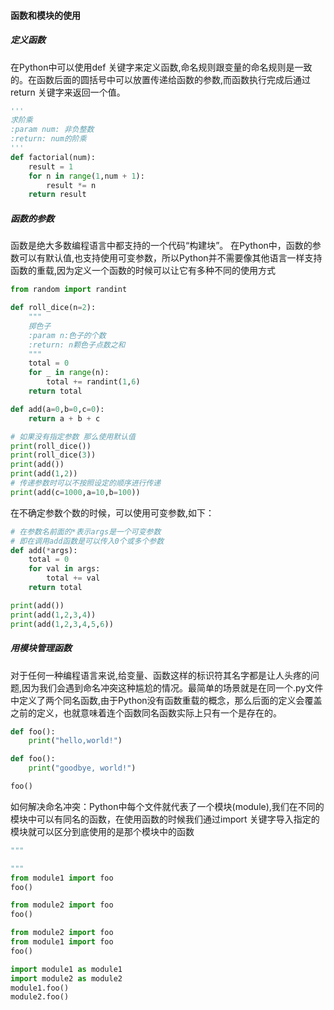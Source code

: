 #### 函数和模块的使用
##### 定义函数
在Python中可以使用def 关键字来定义函数,命名规则跟变量的命名规则是一致的。在函数后面的圆括号中可以放置传递给函数的参数,而函数执行完成后通过return 关键字来返回一个值。
```Python
'''
求阶乘
:param num: 非负整数
:return: num的阶乘
'''
def factorial(num):
    result = 1
    for n in range(1,num + 1):
        result *= n
    return result
```
##### 函数的参数
函数是绝大多数编程语言中都支持的一个代码“构建块”。
在Python中，函数的参数可以有默认值,也支持使用可变参数，所以Python并不需要像其他语言一样支持函数的重载,因为定义一个函数的时候可以让它有多种不同的使用方式

```Python
from random import randint

def roll_dice(n=2):
    """
    掷色子
    :param n:色子的个数
    :return: n颗色子点数之和
    """
    total = 0
    for _ in range(n):
        total += randint(1,6)
    return total

def add(a=0,b=0,c=0):
    return a + b + c

# 如果没有指定参数 那么使用默认值
print(roll_dice())
print(roll_dice(3))
print(add())
print(add(1,2))
# 传递参数时可以不按照设定的顺序进行传递
print(add(c=1000,a=10,b=100))
```
在不确定参数个数的时候，可以使用可变参数,如下：
```Python
# 在参数名前面的*表示args是一个可变参数
# 即在调用add函数是可以传入0个或多个参数
def add(*args):
    total = 0
    for val in args:
        total += val
    return total

print(add())
print(add(1,2,3,4))
print(add(1,2,3,4,5,6))
```

##### 用模块管理函数
对于任何一种编程语言来说,给变量、函数这样的标识符其名字都是让人头疼的问题,因为我们会遇到命名冲突这种尴尬的情况。最简单的场景就是在同一个.py文件中定义了两个同名函数,由于Python没有函数重载的概念，那么后面的定义会覆盖之前的定义，也就意味着连个函数同名函数实际上只有一个是存在的。
```Python
def foo():
    print("hello,world!")

def foo():
    print("goodbye, world!")

foo()
```
如何解决命名冲突：Python中每个文件就代表了一个模块(module),我们在不同的模块中可以有同名的函数，在使用函数的时候我们通过import 关键字导入指定的模块就可以区分到底使用的是那个模块中的函数
```Python
"""

"""
from module1 import foo
foo()

from module2 import foo
foo()

from module2 import foo
from module1 import foo
foo()

import module1 as module1
import module2 as module2
module1.foo()
module2.foo()
```